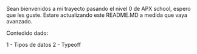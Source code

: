 Sean bienvenidos a mi trayecto pasando el nivel 0 de APX school, espero que les guste. Estare actualizando este README.MD a medida que vaya avanzado.


Contedido dado:

1 - Tipos de datos
2 - Typeoff